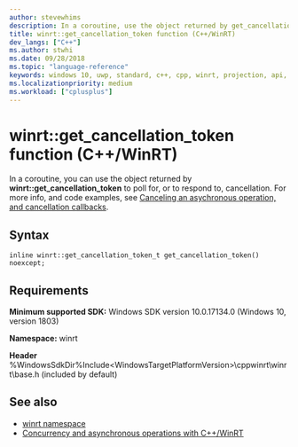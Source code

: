 ```yaml
---
author: stevewhims
description: In a coroutine, use the object returned by get_cancellation_token to poll for, or to respond to, cancellation.
title: winrt::get_cancellation_token function (C++/WinRT)
dev_langs: ["C++"]
ms.author: stwhi
ms.date: 09/28/2018
ms.topic: "language-reference"
keywords: windows 10, uwp, standard, c++, cpp, winrt, projection, api, reference
ms.localizationpriority: medium
ms.workload: ["cplusplus"]
---
```


# winrt::get_cancellation_token function (C++/WinRT)

In a coroutine, you can use the object returned by **winrt::get_cancellation_token** to poll for, or to respond to, cancellation. For more info, and code examples, see [Canceling an asychronous operation, and cancellation callbacks](/windows/uwp/cpp-and-winrt-apis/concurrency-2#canceling-an-asychronous-operation-and-cancellation-callbacks).

## Syntax
```cppwinrt
inline winrt::get_cancellation_token_t get_cancellation_token() noexcept;
```

## Requirements
**Minimum supported SDK:** Windows SDK version 10.0.17134.0 (Windows 10, version 1803)

**Namespace:** winrt

**Header** %WindowsSdkDir%Include\<WindowsTargetPlatformVersion>\cppwinrt\winrt\base.h (included by default)

## See also
* [winrt namespace](winrt.md)
* [Concurrency and asynchronous operations with C++/WinRT](/windows/uwp/cpp-and-winrt-apis/concurrency)
